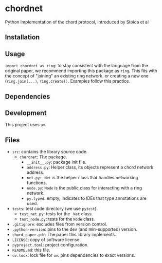 # chordnet
Python Implementation of the chord protocol, introduced by Stoica et al

## Installation

## Usage
`import chordnet as ring`: to stay consistent with the language from the original
paper, we recommend importing this package as `ring`. This fits with the concept
of "joining" an existing ring network, or creating a new one (`ring.join(...)`,
`ring.create()`. Examples follow this practice.

## Dependencies

## Development
This project uses `uv`.


## Files
- `src`: contains the library source code.
  -  `chordnet`: The package.
      - `__init__.py`: package init file.
      - `address.py`: Helper class, its objects represent a chord network address.
      - `net.py`: `_Net` is the helper class that handles networking functions.
      - `node.py`: `Node` is the public class for interacting with a ring network.
      - `py.typed`: empty, indicates to IDEs that type annotations are used.
- `tests`: test code directory (we use `pytest`).
  -  `test_net.py`: tests for the `_Net` class.
  -  `test_node.py`: tests for the `Node` class.
- `.gitignore`: excludes files from version control.
- `.python-version`: pins to the dev (and min-supported) version.
- `chord_paper.pdf`: The paper this library implements.
- `LICENSE`: copy of software license.
- `pyproject.toml`: project configuration.
- `README.md`: this file.
- `uv.lock`: lock file for `uv`. pins dependencies to exact versions.
